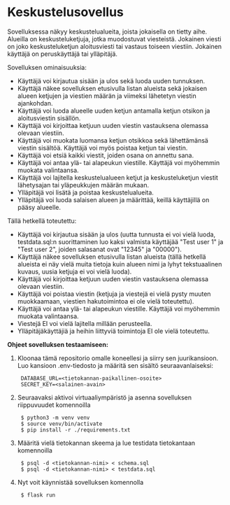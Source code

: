 # Keskustelusovellus

Sovelluksessa näkyy keskustelualueita, joista jokaisella on tietty aihe. Alueilla on keskusteluketjuja, jotka muodostuvat viesteistä. Jokainen viesti on joko keskusteluketjun aloitusviesti tai vastaus toiseen viestiin. Jokainen käyttäjä on peruskäyttäjä tai ylläpitäjä.

Sovelluksen ominaisuuksia:

* Käyttäjä voi kirjautua sisään ja ulos sekä luoda uuden tunnuksen.
* Käyttäjä näkee sovelluksen etusivulla listan alueista sekä jokaisen alueen ketjujen ja viestien määrän ja viimeksi lähetetyn viestin ajankohdan.
* Käyttäjä voi luoda alueelle uuden ketjun antamalla ketjun otsikon ja aloitusviestin sisällön.
* Käyttäjä voi kirjoittaa ketjuun uuden viestin vastauksena olemassa olevaan viestiin.
* Käyttäjä voi muokata luomansa ketjun otsikkoa sekä lähettämänsä viestin sisältöä. Käyttäjä voi myös poistaa ketjun tai viestin.
* Käyttäjä voi etsiä kaikki viestit, joiden osana on annettu sana.
* Käyttäjä voi antaa ylä- tai alapeukun viestille. Käyttäjä voi myöhemmin muokata valintaansa.
* Käyttäjä voi lajitella keskustelualueen ketjut ja keskusteluketjun viestit lähetysajan tai yläpeukkujen määrän mukaan.
* Ylläpitäjä voi lisätä ja poistaa keskustelualueita.
* Ylläpitäjä voi luoda salaisen alueen ja määrittää, keillä käyttäjillä on pääsy alueelle.

Tällä hetkellä toteutettu:

* Käyttäjä voi kirjautua sisään ja ulos (uutta tunnusta ei voi vielä luoda, testdata.sql:n suorittaminen luo kaksi valmista käyttäjää "Test user 1" ja "Test user 2", joiden salasanat ovat "12345" ja "00000").
* Käyttäjä näkee sovelluksen etusivulla listan alueista (tällä hetkellä alueista ei näy vielä muita tietoja kuin alueen nimi ja lyhyt tekstuaalinen kuvaus, uusia ketjuja ei voi vielä luoda).
* Käyttäjä voi kirjoittaa ketjuun uuden viestin vastauksena olemassa olevaan viestiin.
* Käyttäjä voi poistaa viestin (ketjuja ja viestejä ei vielä pysty muuten muokkaamaan, viestien hakutoimintoa ei ole vielä toteutettu).
* Käyttäjä voi antaa ylä- tai alapeukun viestille. Käyttäjä voi myöhemmin muokata valintaansa.
* Viestejä EI voi vielä lajitella millään perusteella.
* Ylläpitäjäkäyttäjiä ja heihin liittyviä toimintoja EI ole vielä toteutettu.

**Ohjeet sovelluksen testaamiseen:**

1. Kloonaa tämä repositorio omalle koneellesi ja siirry sen juurikansioon. Luo kansioon .env-tiedosto ja määritä sen sisältö seuraavanlaiseksi:

        DATABASE_URL=<tietokannan-paikallinen-osoite>
        SECRET_KEY=<salainen-avain>

2. Seuraavaksi aktivoi virtuaaliympäristö ja asenna sovelluksen riippuvuudet komennoilla

        $ python3 -m venv venv
        $ source venv/bin/activate
        $ pip install -r ./requirements.txt

3. Määritä vielä tietokannan skeema ja lue testidata tietokantaan komennoilla

        $ psql -d <tietokannan-nimi> < schema.sql
        $ psql -d <tietokannan-nimi> < testdata.sql

5. Nyt voit käynnistää sovelluksen komennolla

        $ flask run
